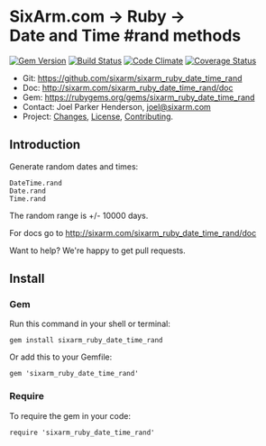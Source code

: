 # SixArm.com → Ruby → <br> Date and Time #rand methods

<!--HEADER-OPEN-->

[![Gem Version](https://badge.fury.io/rb/sixarm_ruby_date_time_rand.svg)](http://badge.fury.io/rb/sixarm_ruby_date_time_rand)
[![Build Status](https://travis-ci.org/SixArm/sixarm_ruby_date_time_rand.png)](https://travis-ci.org/SixArm/sixarm_ruby_date_time_rand)
[![Code Climate](https://codeclimate.com/github/SixArm/sixarm_ruby_date_time_rand.png)](https://codeclimate.com/github/SixArm/sixarm_ruby_date_time_rand)
[![Coverage Status](https://coveralls.io/repos/SixArm/sixarm_ruby_date_time_rand/badge.svg?branch=master&service=github)](https://coveralls.io/github/SixArm/sixarm_ruby_date_time_rand?branch=master)

* Git: <https://github.com/sixarm/sixarm_ruby_date_time_rand>
* Doc: <http://sixarm.com/sixarm_ruby_date_time_rand/doc>
* Gem: <https://rubygems.org/gems/sixarm_ruby_date_time_rand>
* Contact: Joel Parker Henderson, <joel@sixarm.com>
* Project: [Changes](CHANGES.md), [License](LICENSE.md), [Contributing](CONTRIBUTING.md).

<!--HEADER-SHUT-->


## Introduction

Generate random dates and times:

    DateTime.rand
    Date.rand
    Time.rand

The random range is +/- 10000 days.

For docs go to <http://sixarm.com/sixarm_ruby_date_time_rand/doc>

Want to help? We're happy to get pull requests.


<!--INSTALL-OPEN-->

## Install

### Gem

Run this command in your shell or terminal:

    gem install sixarm_ruby_date_time_rand

Or add this to your Gemfile:

    gem 'sixarm_ruby_date_time_rand'

### Require

To require the gem in your code:

    require 'sixarm_ruby_date_time_rand'

<!--INSTALL-SHUT-->
